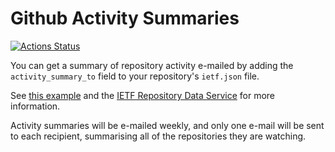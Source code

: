 # Github Activity Summaries

[![Actions Status](https://github.com/ietf-github-services/activity-summary/workflows/Activity%20Summary/badge.svg)](https://github.com/ietf-github-services/activity-summary/actions)

You can get a summary of repository activity e-mailed by adding the `activity_summary_to` field to your repository's `ietf.json` file.

See [this example](https://www.w3.org/mid/20191006004517.42CACC2B6B@cloud.mnot.net) and the [IETF Repository Data Service](https://github.com/ietf-github-services/repo-data#ietf-repository-data-service) for more information.

Activity summaries will be e-mailed weekly, and only one e-mail will be sent to each recipient, summarising all of the repositories they are watching.
